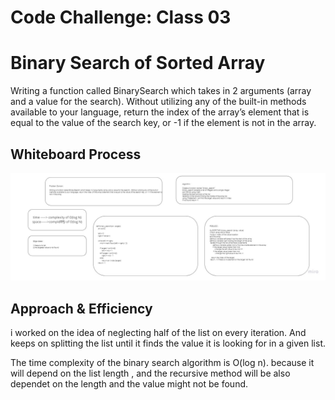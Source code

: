 # Code Challenge: Class 03

# Binary Search of Sorted Array

Writing a function called BinarySearch which takes in 2 arguments (array and a value for the search). Without utilizing any of the built-in methods available to your language, return the index of the array’s element that is equal to the value of the search key, or -1 if the element is not in the array.

## Whiteboard Process
![binarysearch image](./binarysearch.jpg)

## Approach & Efficiency

i worked on the idea of neglecting half of the list on every iteration. And keeps on splitting the list until it finds the value it is looking for in a given list.

The time complexity of the binary search algorithm is O(log n). because it will depend on the list length , and the recursive method will be also dependet on the length and the value might not be found.
